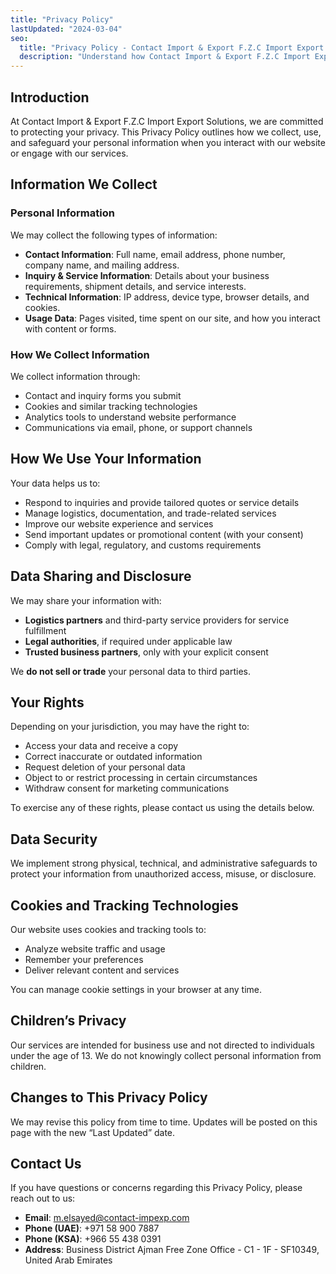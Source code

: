 ```yaml
---
title: "Privacy Policy"
lastUpdated: "2024-03-04"
seo:
  title: "Privacy Policy - Contact Import & Export F.Z.C Import Export Solutions"
  description: "Understand how Contact Import & Export F.Z.C Import Export Solutions collects, uses, and safeguards your information in accordance with international data protection standards."
---
```


## Introduction

At Contact Import & Export F.Z.C Import Export Solutions, we are committed to protecting your privacy. This Privacy Policy outlines how we collect, use, and safeguard your personal information when you interact with our website or engage with our services.

## Information We Collect

### Personal Information

We may collect the following types of information:

- **Contact Information**: Full name, email address, phone number, company name, and mailing address.
- **Inquiry & Service Information**: Details about your business requirements, shipment details, and service interests.
- **Technical Information**: IP address, device type, browser details, and cookies.
- **Usage Data**: Pages visited, time spent on our site, and how you interact with content or forms.

### How We Collect Information

We collect information through:

- Contact and inquiry forms you submit
- Cookies and similar tracking technologies
- Analytics tools to understand website performance
- Communications via email, phone, or support channels

## How We Use Your Information

Your data helps us to:

- Respond to inquiries and provide tailored quotes or service details
- Manage logistics, documentation, and trade-related services
- Improve our website experience and services
- Send important updates or promotional content (with your consent)
- Comply with legal, regulatory, and customs requirements

## Data Sharing and Disclosure

We may share your information with:

- **Logistics partners** and third-party service providers for service fulfillment
- **Legal authorities**, if required under applicable law
- **Trusted business partners**, only with your explicit consent

We **do not sell or trade** your personal data to third parties.

## Your Rights

Depending on your jurisdiction, you may have the right to:

- Access your data and receive a copy
- Correct inaccurate or outdated information
- Request deletion of your personal data
- Object to or restrict processing in certain circumstances
- Withdraw consent for marketing communications

To exercise any of these rights, please contact us using the details below.

## Data Security

We implement strong physical, technical, and administrative safeguards to protect your information from unauthorized access, misuse, or disclosure.

## Cookies and Tracking Technologies

Our website uses cookies and tracking tools to:

- Analyze website traffic and usage
- Remember your preferences
- Deliver relevant content and services

You can manage cookie settings in your browser at any time.

## Children’s Privacy

Our services are intended for business use and not directed to individuals under the age of 13. We do not knowingly collect personal information from children.

## Changes to This Privacy Policy

We may revise this policy from time to time. Updates will be posted on this page with the new “Last Updated” date.

## Contact Us

If you have questions or concerns regarding this Privacy Policy, please reach out to us:

- **Email**: m.elsayed@contact-impexp.com
- **Phone (UAE)**: +971 58 900 7887
- **Phone (KSA)**: +966 55 438 0391
- **Address**: Business District Ajman Free Zone Office - C1 - 1F - SF10349, United Arab Emirates
